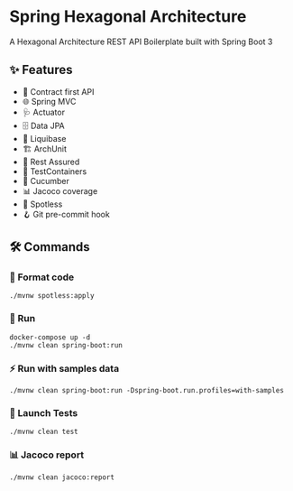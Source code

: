 # Spring Hexagonal Architecture

A Hexagonal Architecture REST API Boilerplate built with Spring Boot 3

## ✨ Features

* 🤝 Contract first API
* 🌐 Spring MVC
* 🩺 Actuator
* 🗄️ Data JPA
* 🧬 Liquibase
* 🏗️ ArchUnit
* 🧪 Rest Assured
* 🐳 TestContainers
* 🥒 Cucumber
* 📊 Jacoco coverage
* 🎨 Spotless 
* 🪝 Git pre-commit hook


## 🛠️ Commands

### 🎨 Format code

    ./mvnw spotless:apply

### 🚀 Run 
    
    docker-compose up -d
    ./mvnw clean spring-boot:run

### ⚡️ Run with samples data
  
    ./mvnw clean spring-boot:run -Dspring-boot.run.profiles=with-samples

### 🧪 Launch Tests

    ./mvnw clean test

### 📊 Jacoco report
    
    ./mvnw clean jacoco:report
